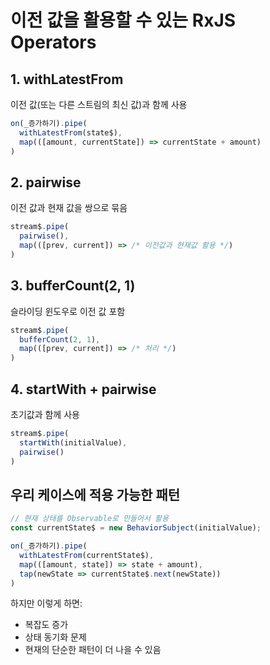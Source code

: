 # 이전 값을 활용할 수 있는 RxJS Operators

## 1. withLatestFrom
이전 값(또는 다른 스트림의 최신 값)과 함께 사용
```typescript
on(_증가하기).pipe(
  withLatestFrom(state$),
  map(([amount, currentState]) => currentState + amount)
)
```

## 2. pairwise
이전 값과 현재 값을 쌍으로 묶음
```typescript
stream$.pipe(
  pairwise(),
  map(([prev, current]) => /* 이전값과 현재값 활용 */)
)
```

## 3. bufferCount(2, 1)
슬라이딩 윈도우로 이전 값 포함
```typescript
stream$.pipe(
  bufferCount(2, 1),
  map(([prev, current]) => /* 처리 */)
)
```

## 4. startWith + pairwise
초기값과 함께 사용
```typescript
stream$.pipe(
  startWith(initialValue),
  pairwise()
)
```

## 우리 케이스에 적용 가능한 패턴
```typescript
// 현재 상태를 Observable로 만들어서 활용
const currentState$ = new BehaviorSubject(initialValue);

on(_증가하기).pipe(
  withLatestFrom(currentState$),
  map(([amount, state]) => state + amount),
  tap(newState => currentState$.next(newState))
)
```

하지만 이렇게 하면:
- 복잡도 증가
- 상태 동기화 문제
- 현재의 단순한 패턴이 더 나을 수 있음